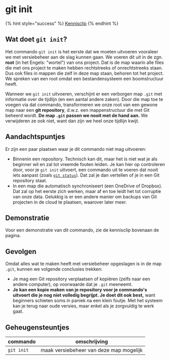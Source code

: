# git init

{% hint style="success" %}
[Kennisclip](https://ap.cloud.panopto.eu/Panopto/Pages/Viewer.aspx?id=933d67bb-6e8d-4269-81bb-ad8d00dc5bd9)
{% endhint %}

## Wat doet `git init`?

Het commando `git init` is het eerste dat we moeten uitvoeren vooraleer we met versiebeheer aan de slag kunnen gaan. We voeren dit uit in de zgn. **root** (in het Engels: "wortel") van ons project. Dat is de map waarin alle files die met ons project te maken hebben rechtstreeks of onrechtstreeks staan. Dus ook files in mappen die zelf in deze map staan, behoren tot het project. We spreken van een root omdat een bestandensysteem een boomstructuur heeft.

Wanneer we `git init` uitvoeren, verschijnt er een verborgen map `.git` met informatie over de tijdlijn (en een aantal andere zaken). Door die map toe te voegen via dat commando, transformeren we onze root van een gewone map naar een **git repository**, d.w.z. een mappenstructuur die met Git beheerd wordt. **De map `.git` passen we nooit met de hand aan.** We verwijderen ze ook niet, want dan zijn we heel onze tijdlijn kwijt.

## Aandachtspuntjes

Er zijn een paar plaatsen waar je dit commando niet mag uitvoeren:

* Binnenin een repository. Technisch kan dit, maar het is niet wat je als beginner wil en zal tot vreemde fouten leiden. Je kan hier op controleren door, voor je `git init` uitvoert, een commando uit te voeren dat nooit iets aanpast (zoals [`git status`](git-status.md)). Dat zal je dan vertellen of je in een Git repository staat.
* In een map die automatisch synchroniseert (een OneDrive of Dropbox). Dat zal op het eerste zich werken, maar af en toe leidt het tot corruptie van onze data. Gelukkig is er een andere manier om backups van Git projecten in de cloud te plaatsen, waarover later meer.

## Demonstratie

Voor een demonstratie van dit commando, zie de kennisclip bovenaan de pagina.

## Gevolgen

Omdat alles wat te maken heeft met versiebeheer opgeslagen is in de map `.git`, kunnen we volgende conclusies trekken:

* Je mag een Git repository verplaatsen of kopiëren (zelfs naar een andere computer), op voorwaarde dat je `.git` meeneemt.
* **Je kan een kopie maken van je repository voor je commando's uitvoert die je nog niet volledig begrijpt. Je doet dit ook best,** want beginners schieten soms in paniek na een klein foutje. Met het systeem kan je terug naar oude versies, maar enkel als je zorgvuldig te werk gaat.

## Geheugensteuntjes

| commando   | omschrijving                            |
| ---------- | --------------------------------------- |
| `git init` | maak versiebeheer van deze map mogelijk |
